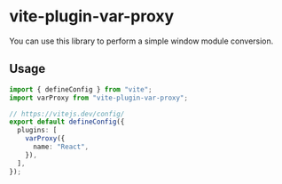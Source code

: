 # vite-plugin-var-proxy

You can use this library to perform a simple window module conversion.

## Usage

```typescript
import { defineConfig } from "vite";
import varProxy from "vite-plugin-var-proxy";

// https://vitejs.dev/config/
export default defineConfig({
  plugins: [
    varProxy({
      name: "React",
    }),
  ],
});
```
